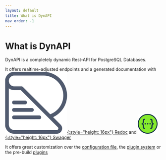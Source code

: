 ```yaml
---
layout: default
title: What is DynAPI
nav_order: -1
---
```


# What is DynAPI

DynAPI is a completely dynamic Rest-API for PostgreSQL Databases.

It offers realtime-adjusted endpoints and a generated documentation with
[![ReDoc](assets/redoc-logo.png){:style="height: 16px"} Redoc](https://redocly.com/)
and
[![Swagger](assets/swagger-logo.svg){:style="height: 16px"} Swagger](https://swagger.io/)

It offers great customization over the [configuration file](../configuration), the
[plugin system](../plugins) or the pre-build [plugins](../plugins)
